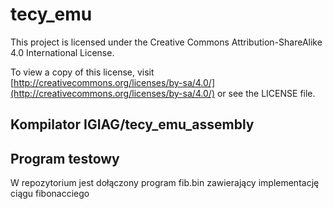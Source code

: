 # tecy_emu

This project is licensed under the Creative Commons Attribution-ShareAlike 4.0 International License.

To view a copy of this license, visit [http://creativecommons.org/licenses/by-sa/4.0/](http://creativecommons.org/licenses/by-sa/4.0/) or see the LICENSE file.

## Kompilator IGIAG/tecy_emu_assembly

## Program testowy

W repozytorium jest dołączony program fib.bin zawierający implementację ciągu fibonacciego